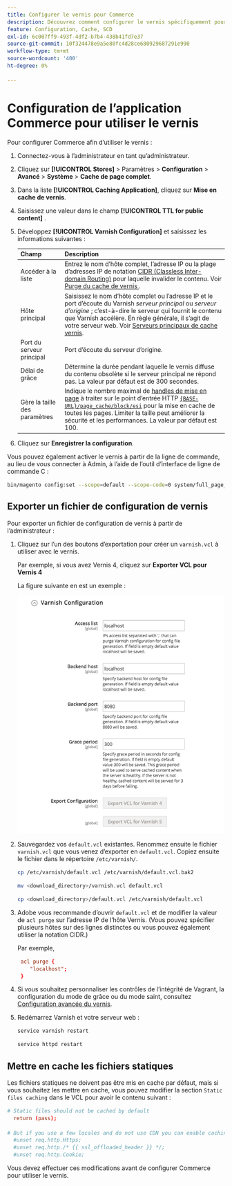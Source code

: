 ```yaml
---
title: Configurer le vernis pour Commerce
description: Découvrez comment configurer le vernis spécifiquement pour les applications Adobe Commerce. Découvrez les mises à jour des fichiers de configuration et les techniques de gestion.
feature: Configuration, Cache, SCD
exl-id: 6c007ff9-493f-4df2-b7b4-438b41fd7e37
source-git-commit: 10f324478e9a5e80fc4d28ce680929687291e990
workflow-type: tm+mt
source-wordcount: '400'
ht-degree: 0%

---
```


# Configuration de l’application Commerce pour utiliser le vernis

Pour configurer Commerce afin d’utiliser le vernis :

1. Connectez-vous à l’administrateur en tant qu’administrateur.
1. Cliquez sur **[!UICONTROL Stores]** > Paramètres > **Configuration** > **Avancé** > **Système** > **Cache de page complet**.
1. Dans la liste **[!UICONTROL Caching Application]**, cliquez sur **Mise en cache de vernis**.
1. Saisissez une valeur dans le champ **[!UICONTROL TTL for public content]** .
1. Développez **[!UICONTROL Varnish Configuration]** et saisissez les informations suivantes :

   | Champ | Description |
   | ----- | ----------- |
   | Accéder à la liste | Entrez le nom d’hôte complet, l’adresse IP ou la plage d’adresses IP de notation [CIDR (Classless Inter-domain Routing)](https://www.digitalocean.com/community/tutorials/understanding-ip-addresses-subnets-and-cidr-notation-for-networking) pour laquelle invalider le contenu. Voir [&#x200B; Purge du cache de vernis &#x200B;](https://varnish-cache.org/docs/3.0/tutorial/purging.html). |
   | Hôte principal | Saisissez le nom d’hôte complet ou l’adresse IP et le port d’écoute du Varnish _serveur principal_ ou _serveur d’origine_ ; c’est-à-dire le serveur qui fournit le contenu que Varnish accélère. En règle générale, il s’agit de votre serveur web. Voir [Serveurs principaux de cache vernis](https://www.varnish-cache.org/docs/trunk/users-guide/vcl-backends.html). |
   | Port du serveur principal | Port d’écoute du serveur d’origine. |
   | Délai de grâce | Détermine la durée pendant laquelle le vernis diffuse du contenu obsolète si le serveur principal ne répond pas. La valeur par défaut est de 300 secondes. |
   | Gère la taille des paramètres | Indique le nombre maximal de [handles de mise en page](https://developer.adobe.com/commerce/frontend-core/guide/layouts/#layout-handles) à traiter sur le point d’entrée HTTP [`{BASE-URL}/page_cache/block/esi`](use-varnish-esi.md) pour la mise en cache de toutes les pages. Limiter la taille peut améliorer la sécurité et les performances. La valeur par défaut est 100. |

1. Cliquez sur **Enregistrer la configuration**.

Vous pouvez également activer le vernis à partir de la ligne de commande, au lieu de vous connecter à Admin, à l’aide de l’outil d’interface de ligne de commande C :

```bash
bin/magento config:set --scope=default --scope-code=0 system/full_page_cache/caching_application 2
```

## Exporter un fichier de configuration de vernis

Pour exporter un fichier de configuration de vernis à partir de l’administrateur :

1. Cliquez sur l’un des boutons d’exportation pour créer un `varnish.vcl` à utiliser avec le vernis.

   Par exemple, si vous avez Vernis 4, cliquez sur **Exporter VCL pour Vernis 4**

   La figure suivante en est un exemple :

   ![Configurer Commerce pour utiliser le vernis dans l’administration](../../assets/configuration/varnish-admin-22.png)

1. Sauvegardez vos `default.vcl` existantes. Renommez ensuite le fichier `varnish.vcl` que vous venez d’exporter en `default.vcl`. Copiez ensuite le fichier dans le répertoire `/etc/varnish/`.

   ```bash
   cp /etc/varnish/default.vcl /etc/varnish/default.vcl.bak2
   ```

   ```bash
   mv <download_directory>/varnish.vcl default.vcl
   ```

   ```bash
   cp <download_directory>/default.vcl /etc/varnish/default.vcl
   ```

1. Adobe vous recommande d’ouvrir `default.vcl` et de modifier la valeur de `acl purge` sur l’adresse IP de l’hôte Vernis. (Vous pouvez spécifier plusieurs hôtes sur des lignes distinctes ou vous pouvez également utiliser la notation CIDR.)

   Par exemple,

   ```conf
    acl purge {
       "localhost";
    }
   ```

1. Si vous souhaitez personnaliser les contrôles de l’intégrité de Vagrant, la configuration du mode de grâce ou du mode saint, consultez [Configuration avancée du vernis](config-varnish-advanced.md).

1. Redémarrez Varnish et votre serveur web :

   ```bash
   service varnish restart
   ```

   ```bash
   service httpd restart
   ```

## Mettre en cache les fichiers statiques

Les fichiers statiques ne doivent pas être mis en cache par défaut, mais si vous souhaitez les mettre en cache, vous pouvez modifier la section `Static files caching` dans le VCL pour avoir le contenu suivant :

```conf
# Static files should not be cached by default
  return (pass);

# But if you use a few locales and do not use CDN you can enable caching static files by commenting previous line (#return (pass);) and uncommenting next 3 lines
  #unset req.http.Https;
  #unset req.http./* {{ ssl_offloaded_header }} */;
  #unset req.http.Cookie;
```

Vous devez effectuer ces modifications avant de configurer Commerce pour utiliser le vernis.
